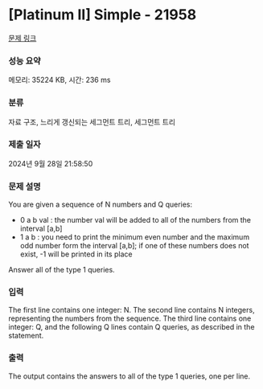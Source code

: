 # [Platinum II] Simple - 21958 

[문제 링크](https://www.acmicpc.net/problem/21958) 

### 성능 요약

메모리: 35224 KB, 시간: 236 ms

### 분류

자료 구조, 느리게 갱신되는 세그먼트 트리, 세그먼트 트리

### 제출 일자

2024년 9월 28일 21:58:50

### 문제 설명

<p>You are given a sequence of N numbers and Q queries:</p>

<ul>
	<li>0 a b val : the number val will be added to all of the numbers from the interval [a,b]</li>
	<li>1 a b : you need to print the minimum even number and the maximum odd number form the interval [a,b]; if one of these numbers does not exist, -1 will be printed in its place</li>
</ul>

<p>Answer all of the type 1 queries.</p>

### 입력 

 <p>The first line contains one integer: N. The second line contains N integers, representing the numbers from the sequence. The third line contains one integer: Q, and the following Q lines contain Q queries, as described in the statement.</p>

### 출력 

 <p>The output contains the answers to all of the type 1 queries, one per line.</p>

